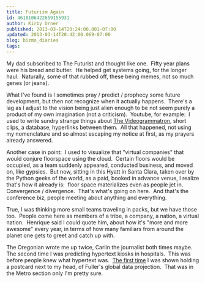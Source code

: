 ```yaml
---
title: Futurism Again
id: 4618106422659155931
author: Kirby Urner
published: 2013-03-14T20:24:00.001-07:00
updated: 2013-03-14T20:42:00.069-07:00
blog: bizmo_diaries
tags: 
---
```


My dad subscribed to The Futurist and thought like one.  Fifty year plans were his bread and butter.  He helped get systems going, for the longer haul.  Naturally, some of that rubbed off, these being memes, not so much genes (or jeans).

What I've found is I sometimes pray / predict / prophecy some future development, but then not recognize when it actually happens.  There's a lag as I adjust to the vision being just alien enough to be not seem purely a product of my own imagination (not a criticism).  Youtube, for example:  I used to write sundry strange things about [The Videogrammatron](http://www.grunch.net/synergetics/videogrammatron.html), short clips, a database, hyperlinks between them.  All that happened, not using my nomenclature and so almost escaping my notice at first, as my prayers already answered.

Another case in point:  I used to visualize that "virtual companies" that would conjure floorspace using the cloud.  Certain floors would be occupied, as a team suddenly appeared, conducted business, and moved on, like gypsies.  But now, sitting in this Hyatt in Santa Clara, taken over by the Python geeks of the world, as a paid, booked in advance venue, I realize that's how it already is:  floor space materializes even as people jet in. Convergence / divergence.  That's what's going on here.  And that's the conference biz, people meeting about anything and everything.

True, I was thinking more small teams traveling in packs, but we have those too.  People come here as members of a tribe, a company, a nation, a virtual nation.  Henrique said I could quote him, about how it's "more and more awesome" every year, in terms of how many familiars from around the planet one gets to greet and catch up with.

The Oregonian wrote me up twice, Carlin the journalist both times maybe.  The second time I was predicting hypertext kiosks in hospitals.  This was before people knew what hypertext was.  [The first time](http://coffeeshopsnet.blogspot.com/2009/02/in-news.html) I was shown holding a postcard next to my head, of Fuller's global data projection.  That was in the Metro section only I'm pretty sure.